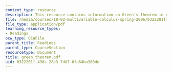 ```yaml
---
content_type: resource
description: This resource contains information on Green's theorem in normal form.
file: /media/courses/18-02-multivariable-calculus-spring-2006/0322201f438c28e37dd70fa64ba380de_green_theorem.pdf
file_type: application/pdf
learning_resource_types:
- Readings
ocw_type: OCWFile
parent_title: Readings
parent_type: CourseSection
resourcetype: Document
title: green_theorem.pdf
uid: 0322201f-438c-28e3-7dd7-0fa64ba380de
---
```

